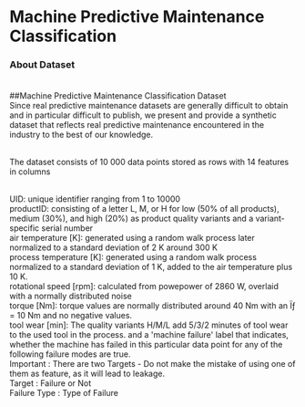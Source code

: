 # Machine Predictive Maintenance Classification

### About Dataset<br><br>
##Machine Predictive Maintenance Classification Dataset<br>
Since real predictive maintenance datasets are generally difficult to obtain and in particular difficult to publish, we present and provide a synthetic dataset that reflects real predictive maintenance encountered in the industry to the best of our knowledge.<br><br>

The dataset consists of 10 000 data points stored as rows with 14 features in columns<br><br>

UID: unique identifier ranging from 1 to 10000 <br>
productID: consisting of a letter L, M, or H for low (50% of all products), medium (30%), and high (20%) as product quality variants and a variant-specific serial number<br>
air temperature [K]: generated using a random walk process later normalized to a standard deviation of 2 K around 300 K <br>
process temperature [K]: generated using a random walk process normalized to a standard deviation of 1 K, added to the air temperature plus 10 K. <br>
rotational speed [rpm]: calculated from powepower of 2860 W, overlaid with a normally distributed noise <br>
torque [Nm]: torque values are normally distributed around 40 Nm with an Ïƒ = 10 Nm and no negative values. <br>
tool wear [min]: The quality variants H/M/L add 5/3/2 minutes of tool wear to the used tool in the process. and a 
'machine failure' label that indicates, whether the machine has failed in this particular data point for any of the following failure modes are true. <br>
Important : There are two Targets - Do not make the mistake of using one of them as feature, as it will lead to leakage. <br>
Target : Failure or Not <br>
Failure Type : Type of Failure
<br>
